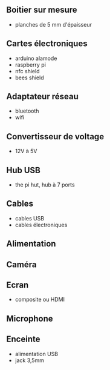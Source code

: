 Boitier sur mesure
------------------

- planches de 5 mm d'épaisseur

Cartes électroniques
--------------------

- arduino alamode
- raspberry pi
- nfc shield
- bees shield

Adaptateur réseau
-----------------

- bluetooth
- wifi

Convertisseur de voltage
------------------------

- 12V à 5V

Hub USB
-------

- the pi hut, hub à 7 ports

Cables
------

- cables USB
- cables électroniques

Alimentation
------------

Caméra
------

Ecran
-----

- composite ou HDMI

Microphone
----------

Enceinte
--------

- alimentation USB
- jack 3,5mm

